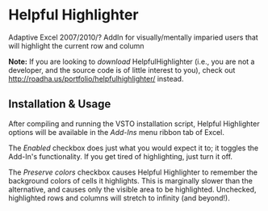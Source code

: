 Helpful Highlighter
===

Adaptive Excel 2007/2010/? AddIn for visually/mentally imparied users that will highlight the current row and column

**Note:** If you are looking to *download* HelpfulHighlighter (i.e., you are not a developer, and the source code is of little interest to you), check out http://roadha.us/portfolio/helpfulhighlighter/ instead.

Installation & Usage
---
After compiling and running the VSTO installation script, Helpful Highlighter options will be available in the *Add-Ins* menu ribbon tab of Excel.

The *Enabled* checkbox does just what you would expect it to; it toggles the Add-In's functionality. If you get tired of highlighting, just turn it off.

The *Preserve colors* checkbox causes Helpful Highlighter to remember the background colors of cells it highlights. This is marginally slower than the alternative, and causes only the visible area to be highlighted. Unchecked, highlighted rows and columns will stretch to infinity (and beyond!).
